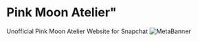 # Pink Moon Atelier"
Unofficial Pink Moon Atelier Website for Snapchat
![MetaBanner](https://user-images.githubusercontent.com/124644615/233930689-ed022696-621f-4d63-a40b-aad894faaff5.png)

